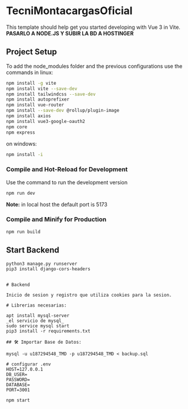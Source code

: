 # TecniMontacargasOficial

This template should help get you started developing with Vue 3 in Vite.
**PASARLO A NODE.JS Y SUBIR LA BD A HOSTINGER**
## Project Setup

To add the node_modules folder and the previous configurations use the commands in linux:

```sh
npm install -g vite
npm install vite --save-dev
npm install tailwindcss --save-dev
npm install autoprefixer
npm install vue-router
npm install --save-dev @rollup/plugin-image
npm install axios
npm install vue3-google-oauth2
npm core
npm express
```
on windows:

```sh
npm install -i
```
### Compile and Hot-Reload for Development

Use the command to run the development version

```sh
npm run dev
```

**Note:** in local host the default port is 5173

### Compile and Minify for Production

```sh
npm run build
```
## Start Backend
```sh
python3 manage.py runserver
pip3 install django-cors-headers
```
```

# Backend

Inicio de sesion y registro que utiliza cookies para la sesion. 

# Librerias necesarias:

apt install mysql-server
_el servicio de mysql_ 
sudo service mysql start
pip3 install -r requirements.txt

## 🛠️ Importar Base de Datos:

mysql -u u187294548_TMD -p u187294548_TMD < backup.sql

# configurar .env
HOST=127.0.0.1
DB_USER=
PASSWORD=
DATABASE=
PORT=3001

npm start



